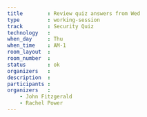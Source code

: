 ```yaml
---
title        : Review quiz answers from Wed
type         : working-session
track        : Security Quiz
technology   :
when_day     : Thu
when_time    : AM-1
room_layout  :
room_number  :
status       : ok
organizers   :
description  :
participants :
organizers   :
    - John Fitzgerald
    - Rachel Power
---
```



